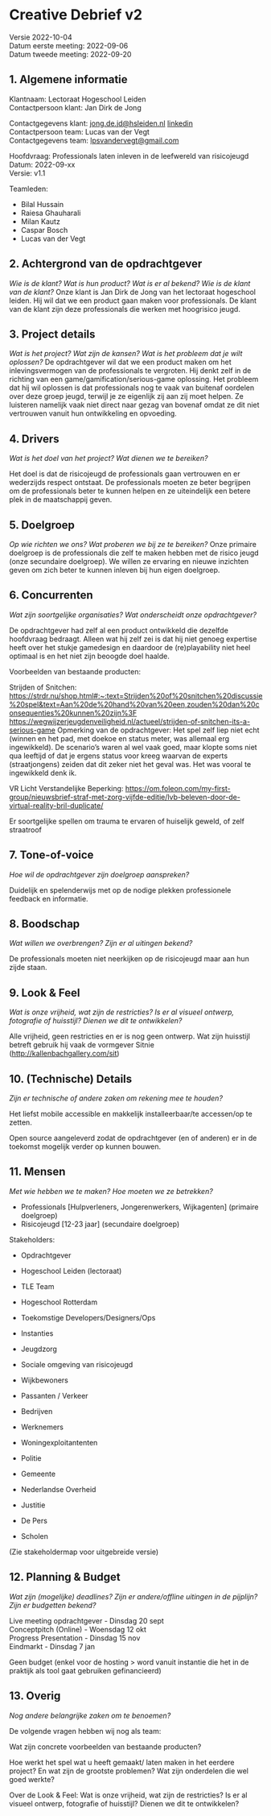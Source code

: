 # Creative Debrief v2

Versie 2022-10-04  
Datum eerste meeting: 2022-09-06  
Datum tweede meeting: 2022-09-20  

## 1. Algemene informatie

Klantnaam: Lectoraat Hogeschool Leiden  
Contactpersoon klant: Jan Dirk de Jong  

Contactgegevens klant: jong.de.jd@hsleiden.nl [linkedin](https://www.linkedin.com/in/jan-dirk-de-jong-a7b9b215/)  
Contactpersoon team: Lucas van der Vegt  
Contactgegevens team: lpsvandervegt@gmail.com  

Hoofdvraag: Professionals laten inleven in de leefwereld van risicojeugd  
Datum: 2022-09-xx  
Versie: v1.1  

Teamleden:
- Bilal Hussain
- Raiesa Ghauharali 
- Milan Kautz
- Caspar Bosch
- Lucas van der Vegt

## 2. Achtergrond van de opdrachtgever
*Wie is de klant? Wat is hun product? Wat is er al bekend? Wie is de klant van de klant?*
Onze klant is Jan Dirk de Jong van het lectoraat hogeschool leiden. Hij wil dat we een product gaan maken voor professionals. De klant van de klant zijn deze professionals die werken met hoogrisico jeugd.

## 3. Project details
*Wat is het project? Wat zijn de kansen? Wat is het probleem dat je wilt oplossen?*
De opdrachtgever wil dat we een product maken om het inlevingsvermogen van de professionals te vergroten. Hij denkt zelf in de richting van een game/gamification/serious-game oplossing. Het probleem dat hij wil oplossen is dat professionals nog te vaak van buitenaf oordelen over deze groep jeugd, terwijl je ze eigenlijk zij aan zij moet helpen. Ze luisteren namelijk vaak niet direct naar gezag van bovenaf omdat ze dit niet vertrouwen vanuit hun ontwikkeling en opvoeding.

## 4. Drivers
*Wat is het doel van het project? Wat dienen we te bereiken?*

Het doel is dat de risicojeugd de professionals gaan vertrouwen en er wederzijds respect ontstaat. De professionals moeten ze beter begrijpen om de professionals beter te kunnen helpen en ze uiteindelijk een betere plek in de maatschappij geven.

## 5. Doelgroep
*Op wie richten we ons? Wat proberen we bij ze te bereiken?*
Onze primaire doelgroep is de professionals die zelf te maken hebben met de risico jeugd (onze secundaire doelgroep). We willen ze ervaring en nieuwe inzichten geven om zich beter te kunnen inleven bij hun eigen doelgroep.

## 6. Concurrenten
*Wat zijn soortgelijke organisaties? Wat onderscheidt onze opdrachtgever?*

De opdrachtgever had zelf al een product ontwikkeld die dezelfde hoofdvraag bedraagt. Alleen wat hij zelf zei is dat hij niet genoeg expertise heeft over het stukje gamedesign en daardoor de (re)playability niet heel optimaal is en het niet zijn beoogde doel haalde.

Voorbeelden van bestaande producten:

Strijden of Snitchen:
https://strdr.nu/shop.html#:~:text=Strijden%20of%20snitchen%20discussie%20spel&text=Aan%20de%20hand%20van%20een,zouden%20dan%20consequenties%20kunnen%20zijn%3F
https://wegwijzerjeugdenveiligheid.nl/actueel/strijden-of-snitchen-its-a-serious-game
Opmerking van de opdrachtgever: Het spel zelf liep niet echt (winnen en het pad, met doekoe en status meter, was allemaal erg ingewikkeld). De scenario’s waren al wel vaak goed, maar klopte soms niet qua leeftijd of dat je ergens status voor kreeg waarvan de experts (straatjongens) zeiden dat dit zeker niet het geval was. Het was vooral te ingewikkeld denk ik.

VR Licht Verstandelijke Beperking:
https://om.foleon.com/my-first-group/nieuwsbrief-straf-met-zorg-vijfde-editie/lvb-beleven-door-de-virtual-reality-bril-duplicate/

Er soortgelijke spellen om trauma te ervaren of huiselijk geweld, of zelf straatroof

## 7. Tone-of-voice
*Hoe wil de opdrachtgever zijn doelgroep aanspreken?*

Duidelijk en spelenderwijs met op de nodige plekken professionele feedback en informatie.

## 8. Boodschap
*Wat willen we overbrengen? Zijn er al uitingen bekend?*

De professionals moeten niet neerkijken op de risicojeugd maar aan hun zijde staan.

## 9. Look & Feel
*Wat is onze vrijheid, wat zijn de restricties? Is er al visueel ontwerp, fotografie of huisstijl? Dienen we dit te ontwikkelen?*

Alle vrijheid, geen restricties en er is nog geen ontwerp. Wat zijn huisstijl betreft gebruik hij vaak de vormgever Sitnie (http://kallenbachgallery.com/sit) 

## 10. (Technische) Details
*Zijn er technische of andere zaken om rekening mee te houden?*

Het liefst mobile accessible en makkelijk installeerbaar/te accessen/op te zetten.

Open source aangeleverd zodat de opdrachtgever (en of anderen) er in de toekomst mogelijk verder op kunnen bouwen.

## 11. Mensen
*Met wie hebben we te maken? Hoe moeten we ze betrekken?*

- Professionals [Hulpverleners, Jongerenwerkers, Wijkagenten] (primaire doelgroep) 
- Risicojeugd [12-23 jaar] (secundaire doelgroep)

Stakeholders:
- Opdrachtgever
- Hogeschool Leiden (lectoraat)
- TLE Team
- Hogeschool Rotterdam
- Toekomstige Developers/Designers/Ops

- Instanties
- Jeugdzorg
- Sociale omgeving van risicojeugd
- Wijkbewoners
- Passanten / Verkeer
- Bedrijven
- Werknemers
- Woningexploitantenten
- Politie
- Gemeente
- Nederlandse Overheid
- Justitie
- De Pers
- Scholen

(Zie stakeholdermap voor uitgebreide versie)

## 12. Planning & Budget
*Wat zijn (mogelijke) deadlines? Zijn er andere/offline uitingen in de pijplijn? Zijn er budgetten bekend?*

Live meeting opdrachtgever - Dinsdag 20 sept  
Conceptpitch (Online) - Woensdag 12 okt  
Progress Presentation - Dinsdag 15 nov  
Eindmarkt - Dinsdag 7 jan  

Geen budget (enkel voor de hosting > word vanuit instantie die het in de praktijk als tool gaat gebruiken gefinancieerd)


## 13. Overig
*Nog andere belangrijke zaken om te benoemen?*

De volgende vragen hebben wij nog als team:


Wat zijn concrete voorbeelden van bestaande producten?

Hoe werkt het spel wat u heeft gemaakt/ laten maken in het eerdere project? En wat zijn de grootste problemen? Wat zijn onderdelen die wel goed werkte?

Over de Look & Feel: Wat is onze vrijheid, wat zijn de restricties? Is er al visueel ontwerp, fotografie of huisstijl? Dienen we dit te ontwikkelen?
